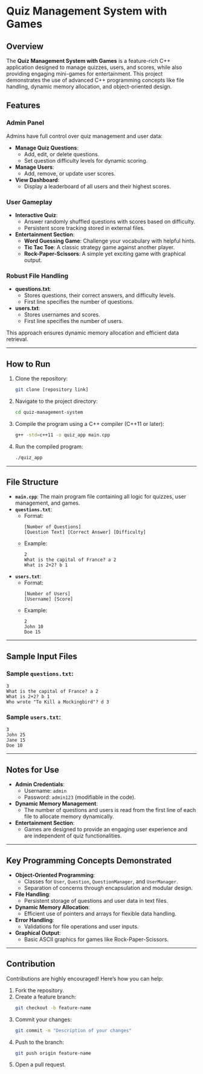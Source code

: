 
# Quiz Management System with Games

## Overview
The **Quiz Management System with Games** is a feature-rich C++ application designed to manage quizzes, users, and scores, while also providing engaging mini-games for entertainment. This project demonstrates the use of advanced C++ programming concepts like file handling, dynamic memory allocation, and object-oriented design.

## Features

### Admin Panel
Admins have full control over quiz management and user data:
- **Manage Quiz Questions**:
  - Add, edit, or delete questions.
  - Set question difficulty levels for dynamic scoring.
- **Manage Users**:
  - Add, remove, or update user scores.
- **View Dashboard**:
  - Display a leaderboard of all users and their highest scores.

### User Gameplay
- **Interactive Quiz**:
  - Answer randomly shuffled questions with scores based on difficulty.
  - Persistent score tracking stored in external files.
- **Entertainment Section**:
  - **Word Guessing Game**: Challenge your vocabulary with helpful hints.
  - **Tic Tac Toe**: A classic strategy game against another player.
  - **Rock-Paper-Scissors**: A simple yet exciting game with graphical output.

### Robust File Handling
- **questions.txt**:
  - Stores questions, their correct answers, and difficulty levels.
  - First line specifies the number of questions.
- **users.txt**:
  - Stores usernames and scores.
  - First line specifies the number of users.
  
This approach ensures dynamic memory allocation and efficient data retrieval.

---

## How to Run

1. Clone the repository:
   ```bash
   git clone [repository link]
   ```
2. Navigate to the project directory:
   ```bash
   cd quiz-management-system
   ```
3. Compile the program using a C++ compiler (C++11 or later):
   ```bash
   g++ -std=c++11 -o quiz_app main.cpp
   ```
4. Run the compiled program:
   ```bash
   ./quiz_app
   ```

---

## File Structure
- **`main.cpp`**: The main program file containing all logic for quizzes, user management, and games.
- **`questions.txt`**: 
  - Format: 
    ```
    [Number of Questions]
    [Question Text] [Correct Answer] [Difficulty]
    ```
  - Example:
    ```
    2
    What is the capital of France? a 2
    What is 2+2? b 1
    ```
- **`users.txt`**:
  - Format:
    ```
    [Number of Users]
    [Username] [Score]
    ```
  - Example:
    ```
    2
    John 10
    Doe 15
    ```

---

## Sample Input Files

### Sample `questions.txt`:
```
3
What is the capital of France? a 2
What is 2+2? b 1
Who wrote "To Kill a Mockingbird"? d 3
```

### Sample `users.txt`:
```
3
John 25
Jane 15
Doe 10
```

---

## Notes for Use
- **Admin Credentials**:
  - Username: `admin`
  - Password: `admin123` (modifiable in the code).
- **Dynamic Memory Management**:
  - The number of questions and users is read from the first line of each file to allocate memory dynamically.
- **Entertainment Section**:
  - Games are designed to provide an engaging user experience and are independent of quiz functionalities.

---

## Key Programming Concepts Demonstrated
- **Object-Oriented Programming**:
  - Classes for `User`, `Question`, `QuestionManager`, and `UserManager`.
  - Separation of concerns through encapsulation and modular design.
- **File Handling**:
  - Persistent storage of questions and user data in text files.
- **Dynamic Memory Allocation**:
  - Efficient use of pointers and arrays for flexible data handling.
- **Error Handling**:
  - Validations for file operations and user inputs.
- **Graphical Output**:
  - Basic ASCII graphics for games like Rock-Paper-Scissors.

---

## Contribution
Contributions are highly encouraged! Here’s how you can help:
1. Fork the repository.
2. Create a feature branch:
   ```bash
   git checkout -b feature-name
   ```
3. Commit your changes:
   ```bash
   git commit -m "Description of your changes"
   ```
4. Push to the branch:
   ```bash
   git push origin feature-name
   ```
5. Open a pull request.
